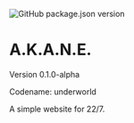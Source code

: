 ![GitHub package.json version](https://img.shields.io/github/package-json/v/Skk-nsmt/AKANE) 

# A.K.A.N.E.

Version 0.1.0-alpha

Codename: underworld

A simple website for 22/7.